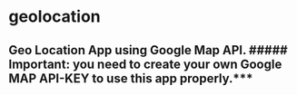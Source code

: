 # geolocation
## Geo Location App using Google Map API. ##### Important: you need to create your own Google MAP API-KEY to use this app properly.***
